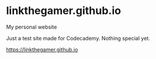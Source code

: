 # linkthegamer.github.io
My personal website

Just a test site made for Codecademy. Nothing special yet.

https://linkthegamer.github.io